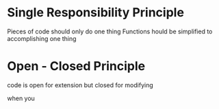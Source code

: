 # Single Responsibility Principle
Pieces of code should only do one thing
Functions hould be simplified to accomplishing one thing

# Open - Closed Principle
code is open for extension but closed for modifying

when you 